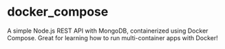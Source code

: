 # docker_compose
A simple Node.js REST API with MongoDB, containerized using Docker Compose. Great for learning how to run multi-container apps with Docker!
